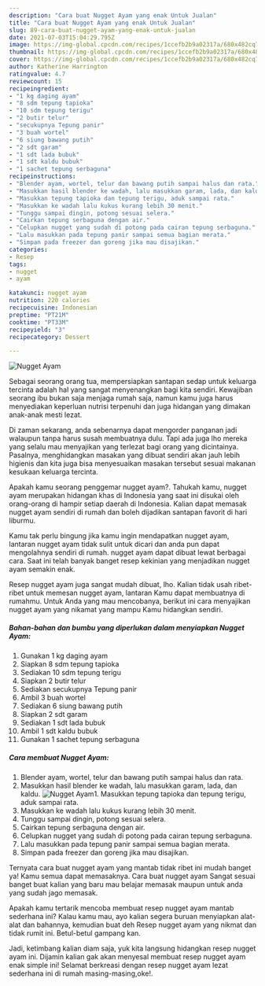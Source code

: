 ```yaml
---
description: "Cara buat Nugget Ayam yang enak Untuk Jualan"
title: "Cara buat Nugget Ayam yang enak Untuk Jualan"
slug: 89-cara-buat-nugget-ayam-yang-enak-untuk-jualan
date: 2021-07-03T15:04:29.795Z
image: https://img-global.cpcdn.com/recipes/1ccefb2b9a02317a/680x482cq70/nugget-ayam-foto-resep-utama.jpg
thumbnail: https://img-global.cpcdn.com/recipes/1ccefb2b9a02317a/680x482cq70/nugget-ayam-foto-resep-utama.jpg
cover: https://img-global.cpcdn.com/recipes/1ccefb2b9a02317a/680x482cq70/nugget-ayam-foto-resep-utama.jpg
author: Katherine Harrington
ratingvalue: 4.7
reviewcount: 15
recipeingredient:
- "1 kg daging ayam"
- "8 sdm tepung tapioka"
- "10 sdm tepung terigu"
- "2 butir telur"
- "secukupnya Tepung panir"
- "3 buah wortel"
- "6 siung bawang putih"
- "2 sdt garam"
- "1 sdt lada bubuk"
- "1 sdt kaldu bubuk"
- "1 sachet tepung serbaguna"
recipeinstructions:
- "Blender ayam, wortel, telur dan bawang putih sampai halus dan rata."
- "Masukkan hasil blender ke wadah, lalu masukkan garam, lada, dan kaldu."
- "Masukkan tepung tapioka dan tepung terigu, aduk sampai rata."
- "Masukkan ke wadah lalu kukus kurang lebih 30 menit."
- "Tunggu sampai dingin, potong sesuai selera."
- "Cairkan tepung serbaguna dengan air."
- "Celupkan nugget yang sudah di potong pada cairan tepung serbaguna."
- "Lalu masukkan pada tepung panir sampai semua bagian merata."
- "Simpan pada freezer dan goreng jika mau disajikan."
categories:
- Resep
tags:
- nugget
- ayam

katakunci: nugget ayam 
nutrition: 220 calories
recipecuisine: Indonesian
preptime: "PT21M"
cooktime: "PT33M"
recipeyield: "3"
recipecategory: Dessert

---
```



![Nugget Ayam](https://img-global.cpcdn.com/recipes/1ccefb2b9a02317a/680x482cq70/nugget-ayam-foto-resep-utama.jpg)

Sebagai seorang orang tua, mempersiapkan santapan sedap untuk keluarga tercinta adalah hal yang sangat menyenangkan bagi kita sendiri. Kewajiban seorang ibu bukan saja menjaga rumah saja, namun kamu juga harus menyediakan keperluan nutrisi terpenuhi dan juga hidangan yang dimakan anak-anak mesti lezat.

Di zaman  sekarang, anda sebenarnya dapat mengorder panganan jadi walaupun tanpa harus susah membuatnya dulu. Tapi ada juga lho mereka yang selalu mau menyajikan yang terlezat bagi orang yang dicintainya. Pasalnya, menghidangkan masakan yang dibuat sendiri akan jauh lebih higienis dan kita juga bisa menyesuaikan masakan tersebut sesuai makanan kesukaan keluarga tercinta. 



Apakah kamu seorang penggemar nugget ayam?. Tahukah kamu, nugget ayam merupakan hidangan khas di Indonesia yang saat ini disukai oleh orang-orang di hampir setiap daerah di Indonesia. Kalian dapat memasak nugget ayam sendiri di rumah dan boleh dijadikan santapan favorit di hari liburmu.

Kamu tak perlu bingung jika kamu ingin mendapatkan nugget ayam, lantaran nugget ayam tidak sulit untuk dicari dan anda pun dapat mengolahnya sendiri di rumah. nugget ayam dapat dibuat lewat berbagai cara. Saat ini telah banyak banget resep kekinian yang menjadikan nugget ayam semakin enak.

Resep nugget ayam juga sangat mudah dibuat, lho. Kalian tidak usah ribet-ribet untuk memesan nugget ayam, lantaran Kamu dapat membuatnya di rumahmu. Untuk Anda yang mau mencobanya, berikut ini cara menyajikan nugget ayam yang nikamat yang mampu Kamu hidangkan sendiri.

<!--inarticleads1-->

##### Bahan-bahan dan bumbu yang diperlukan dalam menyiapkan Nugget Ayam:

1. Gunakan 1 kg daging ayam
1. Siapkan 8 sdm tepung tapioka
1. Sediakan 10 sdm tepung terigu
1. Siapkan 2 butir telur
1. Sediakan secukupnya Tepung panir
1. Ambil 3 buah wortel
1. Sediakan 6 siung bawang putih
1. Siapkan 2 sdt garam
1. Sediakan 1 sdt lada bubuk
1. Ambil 1 sdt kaldu bubuk
1. Gunakan 1 sachet tepung serbaguna




<!--inarticleads2-->

##### Cara membuat Nugget Ayam:

1. Blender ayam, wortel, telur dan bawang putih sampai halus dan rata.
1. Masukkan hasil blender ke wadah, lalu masukkan garam, lada, dan kaldu.
<img src="https://img-global.cpcdn.com/steps/f55f1a69cb47263b/160x128cq70/nugget-ayam-langkah-memasak-2-foto.jpg" alt="Nugget Ayam">1. Masukkan tepung tapioka dan tepung terigu, aduk sampai rata.
1. Masukkan ke wadah lalu kukus kurang lebih 30 menit.
1. Tunggu sampai dingin, potong sesuai selera.
1. Cairkan tepung serbaguna dengan air.
1. Celupkan nugget yang sudah di potong pada cairan tepung serbaguna.
1. Lalu masukkan pada tepung panir sampai semua bagian merata.
1. Simpan pada freezer dan goreng jika mau disajikan.




Ternyata cara buat nugget ayam yang mantab tidak ribet ini mudah banget ya! Kamu semua dapat memasaknya. Cara buat nugget ayam Sangat sesuai banget buat kalian yang baru mau belajar memasak maupun untuk anda yang sudah jago memasak.

Apakah kamu tertarik mencoba membuat resep nugget ayam mantab sederhana ini? Kalau kamu mau, ayo kalian segera buruan menyiapkan alat-alat dan bahannya, kemudian buat deh Resep nugget ayam yang nikmat dan tidak rumit ini. Betul-betul gampang kan. 

Jadi, ketimbang kalian diam saja, yuk kita langsung hidangkan resep nugget ayam ini. Dijamin kalian gak akan menyesal membuat resep nugget ayam enak simple ini! Selamat berkreasi dengan resep nugget ayam lezat sederhana ini di rumah masing-masing,oke!.


